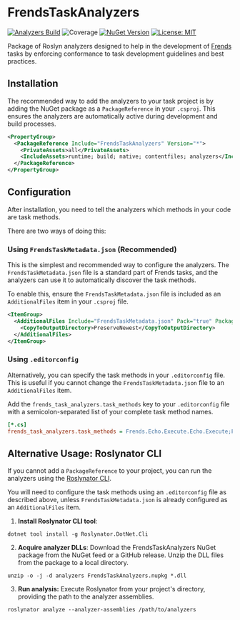 # FrendsTaskAnalyzers

[![Analyzers Build](https://github.com/FrendsPlatform/FrendsTasks/actions/workflows/analyzers_build.yml/badge.svg)](https://github.com/FrendsPlatform/FrendsTasks/actions/workflows/analyzers_build.yml)
![Coverage](https://app-github-custom-badges.azurewebsites.net/Badge?key=FrendsPlatform/FrendsTasks/FrendsTaskAnalyzers|main)
[![NuGet Version](https://img.shields.io/nuget/v/FrendsTaskAnalyzers)](https://www.nuget.org/packages/FrendsTaskAnalyzers/)
[![License: MIT](https://img.shields.io/badge/License-MIT-green.svg)](LICENSE)

Package of Roslyn analyzers designed to help in the development of [Frends](https://frends.com) tasks
by enforcing conformance to task development guidelines and best practices.

## Installation

The recommended way to add the analyzers to your task project is
by adding the NuGet package as a `PackageReference` in your `.csproj`.
This ensures the analyzers are automatically active during development and build processes.

```xml
<PropertyGroup>
  <PackageReference Include="FrendsTaskAnalyzers" Version="*">
    <PrivateAssets>all</PrivateAssets>
    <IncludeAssets>runtime; build; native; contentfiles; analyzers</IncludeAssets>
  </PackageReference>
</PropertyGroup>
```

## Configuration

After installation, you need to tell the analyzers which methods in your code are task methods.

There are two ways of doing this:

### Using `FrendsTaskMetadata.json` (Recommended)

This is the simplest and recommended way to configure the analyzers.
The `FrendsTaskMetadata.json` file is a standard part of Frends tasks,
and the analyzers can use it to automatically discover the task methods.

To enable this,
ensure the `FrendsTaskMetadata.json` file is included as an `AdditionalFiles` item in your `.csproj` file.

```xml
<ItemGroup>
  <AdditionalFiles Include="FrendsTaskMetadata.json" Pack="true" PackagePath="/">
    <CopyToOutputDirectory>PreserveNewest</CopyToOutputDirectory>
  </AdditionalFiles>
</ItemGroup>
```

### Using `.editorconfig`

Alternatively, you can specify the task methods in your `.editorconfig` file.
This is useful if you cannot change the `FrendsTaskMetadata.json` file to an `AdditionalFiles` item.

Add the `frends_task_analyzers.task_methods` key to your `.editorconfig` file with a semicolon-separated list of your
complete task method names.

```ini
[*.cs]
frends_task_analyzers.task_methods = Frends.Echo.Execute.Echo.Execute;Frends.Echo.Execute.Echo.Execute2
```

## Alternative Usage: Roslynator CLI

If you cannot add a `PackageReference` to your project,
you can run the analyzers using the [Roslynator CLI](https://josefpihrt.github.io/docs/roslynator/cli/).

You will need to configure the task methods using an `.editorconfig` file as described above,
unless `FrendsTaskMetadata.json` is already configured as an `AdditionalFiles` item.

1. **Install Roslynator CLI tool**:

```shell
dotnet tool install -g Roslynator.DotNet.Cli
```

2. **Acquire analyzer DLLs**:
   Download the FrendsTaskAnalyzers NuGet package from the NuGet feed or a GitHub release.
   Unzip the DLL files from the package to a local directory.

```shell
unzip -o -j -d analyzers FrendsTaskAnalyzers.nupkg *.dll
```

3. **Run analysis:**
   Execute Roslynator from your project's directory, providing the path to the analyzer assemblies.

```shell
roslynator analyze --analyzer-assemblies /path/to/analyzers
```

